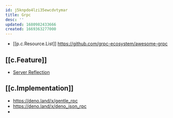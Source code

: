 ```yaml
---
id: j5knpdo4lzi35ewcdvtymar
title: Grpc
desc: ''
updated: 1680982433666
created: 1669363277000
---
```


- [[p.c.Resource.List]] https://github.com/grpc-ecosystem/awesome-grpc

## [[c.Feature]]

- [Server Reflection](https://github.com/grpc/grpc/blob/master/doc/server-reflection.md)

## [[c.Implementation]]

- https://deno.land/x/gentle_rpc
- https://deno.land/x/deno_json_rpc
- 